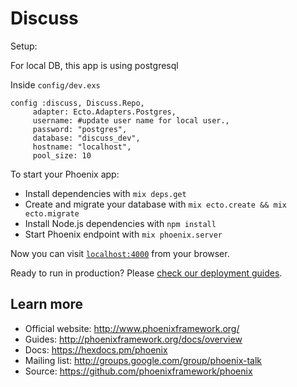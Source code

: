 # Discuss

Setup:

For local DB, this app is using postgresql

Inside `config/dev.exs`

```
config :discuss, Discuss.Repo,
     adapter: Ecto.Adapters.Postgres,
     username: #update user name for local user.,
     password: "postgres",
     database: "discuss_dev",
     hostname: "localhost",
     pool_size: 10
```

To start your Phoenix app:

  * Install dependencies with `mix deps.get`
  * Create and migrate your database with `mix ecto.create && mix ecto.migrate`
  * Install Node.js dependencies with `npm install`
  * Start Phoenix endpoint with `mix phoenix.server`

Now you can visit [`localhost:4000`](http://localhost:4000) from your browser.

Ready to run in production? Please [check our deployment guides](http://www.phoenixframework.org/docs/deployment).

## Learn more

  * Official website: http://www.phoenixframework.org/
  * Guides: http://phoenixframework.org/docs/overview
  * Docs: https://hexdocs.pm/phoenix
  * Mailing list: http://groups.google.com/group/phoenix-talk
  * Source: https://github.com/phoenixframework/phoenix
